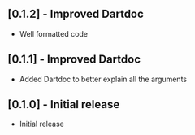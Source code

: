 ## [0.1.2] - Improved Dartdoc

* Well formatted code

## [0.1.1] - Improved Dartdoc

* Added Dartdoc to better explain all the arguments

## [0.1.0] - Initial release

* Initial release
